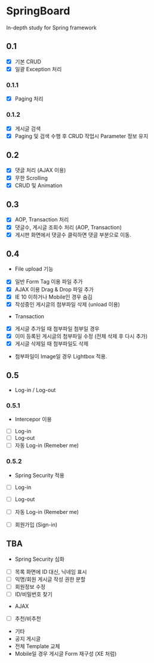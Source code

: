 # SpringBoard
In-depth study for Spring framework

## 0.1
- [X] 기본 CRUD
- [X] 일괄 Exception 처리

### 0.1.1
- [X] Paging 처리

### 0.1.2
- [X] 게시글 검색
- [X] Paging 및 검색 수행 후 CRUD 작업시 Parameter 정보 유지

## 0.2
- [X] 댓글 처리 (AJAX 이용)
 - [X] 무한 Scrolling
 - [X] CRUD 및 Animation

## 0.3
- [X] AOP, Transaction 처리
 - [X] 댓글수, 게시글 조회수 처리 (AOP, Transaction)
  - [X] 게시판 화면에서 댓글수 클릭하면 댓글 부분으로 이동.

## 0.4
- File upload 기능
 - [X] 일반 Form Tag 이용 파일 추가
 - [X] AJAX 이용 Drag & Drop 파일 추가
  - [X] IE 10 이하거나 Mobile인 경우 숨김
 - [X] 작성중인 게시글의 첨부파일 삭제 (unload 이용)
 - Transaction
  - [X] 게시글 추가일 때 첨부파일 첨부일 경우
  - [X] 이미 등록된 게시글의 첨부파일 수정 (전체 삭제 후 다시 추가)
  - [X] 게시글 삭제일 때 첨부파일도 삭제
 - 첨부파일이 Image일 경우 Lightbox 적용.

## 0.5
- Log-in / Log-out

### 0.5.1
- Intercepor 이용
 - [ ] Log-in
 - [ ] Log-out
 - [ ] 자동 Log-in (Remeber me)

### 0.5.2
- Spring Security 적용
 - [ ] Log-in
 - [ ] Log-out
 - [ ] 자동 Log-in (Remeber me)
 - [ ] 회원가입 (Sign-in)


## TBA
- Spring Security 심화
 - [ ] 목록 화면에 ID 대신, 닉네임 표시
 - [ ] 익명/회원 게시글 작성 권한 분할
 - [ ] 회원정보 수정
 - [ ] ID/비밀번호 찾기

- AJAX
 - [ ] 추천/비추천
 
- 기타
 - 공지 게시글
 - 전체 Template 교체
 - Mobile일 경우 게시글 Form 재구성 (XE 처럼)
